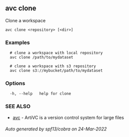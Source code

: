 ## avc clone

Clone a workspace

```
avc clone <repository> [<dir>]
```

### Examples

```
  # clone a workspace with local repository
  avc clone /path/to/mydataset

  # clone a workspace with s3 repository
  avc clone s3://mybucket/path/to/mydataset
```

### Options

```
  -h, --help   help for clone
```

### SEE ALSO

* [avc](/commands/avc/)	 - ArtiVC is a version control system for large files

###### Auto generated by spf13/cobra on 24-Mar-2022
